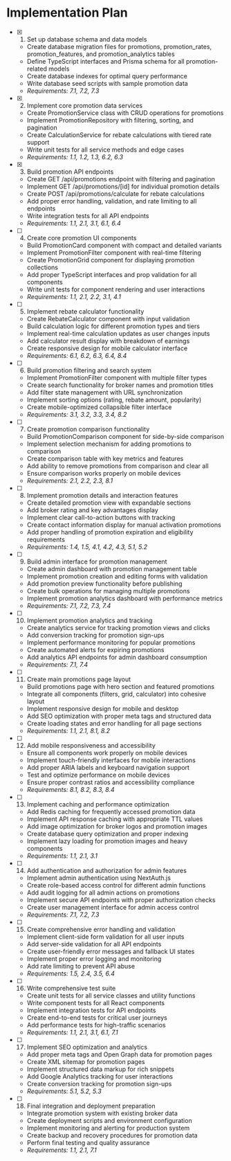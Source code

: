 # Implementation Plan

- [x] 1. Set up database schema and data models





  - Create database migration files for promotions, promotion_rates, promotion_features, and promotion_analytics tables
  - Define TypeScript interfaces and Prisma schema for all promotion-related models
  - Create database indexes for optimal query performance
  - Write database seed scripts with sample promotion data
  - _Requirements: 7.1, 7.2, 7.3_

- [x] 2. Implement core promotion data services





  - Create PromotionService class with CRUD operations for promotions
  - Implement PromotionRepository with filtering, sorting, and pagination
  - Create CalculationService for rebate calculations with tiered rate support
  - Write unit tests for all service methods and edge cases
  - _Requirements: 1.1, 1.2, 1.3, 6.2, 6.3_

- [x] 3. Build promotion API endpoints





  - Create GET /api/promotions endpoint with filtering and pagination
  - Implement GET /api/promotions/[id] for individual promotion details
  - Create POST /api/promotions/calculate for rebate calculations
  - Add proper error handling, validation, and rate limiting to all endpoints
  - Write integration tests for all API endpoints
  - _Requirements: 1.1, 2.1, 3.1, 6.1, 6.4_

- [ ] 4. Create core promotion UI components
  - Build PromotionCard component with compact and detailed variants
  - Implement PromotionFilter component with real-time filtering
  - Create PromotionGrid component for displaying promotion collections
  - Add proper TypeScript interfaces and prop validation for all components
  - Write unit tests for component rendering and user interactions
  - _Requirements: 1.1, 2.1, 2.2, 3.1, 4.1_

- [ ] 5. Implement rebate calculator functionality
  - Create RebateCalculator component with input validation
  - Build calculation logic for different promotion types and tiers
  - Implement real-time calculation updates as user changes inputs
  - Add calculator result display with breakdown of earnings
  - Create responsive design for mobile calculator interface
  - _Requirements: 6.1, 6.2, 6.3, 6.4, 8.4_

- [ ] 6. Build promotion filtering and search system
  - Implement PromotionFilter component with multiple filter types
  - Create search functionality for broker names and promotion titles
  - Add filter state management with URL synchronization
  - Implement sorting options (rating, rebate amount, popularity)
  - Create mobile-optimized collapsible filter interface
  - _Requirements: 3.1, 3.2, 3.3, 3.4, 8.2_

- [ ] 7. Create promotion comparison functionality
  - Build PromotionComparison component for side-by-side comparison
  - Implement selection mechanism for adding promotions to comparison
  - Create comparison table with key metrics and features
  - Add ability to remove promotions from comparison and clear all
  - Ensure comparison works properly on mobile devices
  - _Requirements: 2.1, 2.2, 2.3, 8.1_

- [ ] 8. Implement promotion details and interaction features
  - Create detailed promotion view with expandable sections
  - Add broker rating and key advantages display
  - Implement clear call-to-action buttons with tracking
  - Create contact information display for manual activation promotions
  - Add proper handling of promotion expiration and eligibility requirements
  - _Requirements: 1.4, 1.5, 4.1, 4.2, 4.3, 5.1, 5.2_

- [ ] 9. Build admin interface for promotion management
  - Create admin dashboard with promotion management table
  - Implement promotion creation and editing forms with validation
  - Add promotion preview functionality before publishing
  - Create bulk operations for managing multiple promotions
  - Implement promotion analytics dashboard with performance metrics
  - _Requirements: 7.1, 7.2, 7.3, 7.4_

- [ ] 10. Implement promotion analytics and tracking
  - Create analytics service for tracking promotion views and clicks
  - Add conversion tracking for promotion sign-ups
  - Implement performance monitoring for popular promotions
  - Create automated alerts for expiring promotions
  - Add analytics API endpoints for admin dashboard consumption
  - _Requirements: 7.1, 7.4_

- [ ] 11. Create main promotions page layout
  - Build promotions page with hero section and featured promotions
  - Integrate all components (filters, grid, calculator) into cohesive layout
  - Implement responsive design for mobile and desktop
  - Add SEO optimization with proper meta tags and structured data
  - Create loading states and error handling for all page sections
  - _Requirements: 1.1, 2.1, 8.1, 8.2_

- [ ] 12. Add mobile responsiveness and accessibility
  - Ensure all components work properly on mobile devices
  - Implement touch-friendly interfaces for mobile interactions
  - Add proper ARIA labels and keyboard navigation support
  - Test and optimize performance on mobile devices
  - Ensure proper contrast ratios and accessibility compliance
  - _Requirements: 8.1, 8.2, 8.3, 8.4_

- [ ] 13. Implement caching and performance optimization
  - Add Redis caching for frequently accessed promotion data
  - Implement API response caching with appropriate TTL values
  - Add image optimization for broker logos and promotion images
  - Create database query optimization and proper indexing
  - Implement lazy loading for promotion images and heavy components
  - _Requirements: 1.1, 2.1, 3.1_

- [ ] 14. Add authentication and authorization for admin features
  - Implement admin authentication using NextAuth.js
  - Create role-based access control for different admin functions
  - Add audit logging for all admin actions on promotions
  - Implement secure API endpoints with proper authorization checks
  - Create user management interface for admin access control
  - _Requirements: 7.1, 7.2, 7.3_

- [ ] 15. Create comprehensive error handling and validation
  - Implement client-side form validation for all user inputs
  - Add server-side validation for all API endpoints
  - Create user-friendly error messages and fallback UI states
  - Implement proper error logging and monitoring
  - Add rate limiting to prevent API abuse
  - _Requirements: 1.5, 2.4, 3.5, 6.4_

- [ ] 16. Write comprehensive test suite
  - Create unit tests for all service classes and utility functions
  - Write component tests for all React components
  - Implement integration tests for API endpoints
  - Create end-to-end tests for critical user journeys
  - Add performance tests for high-traffic scenarios
  - _Requirements: 1.1, 2.1, 3.1, 6.1, 7.1_

- [ ] 17. Implement SEO optimization and analytics
  - Add proper meta tags and Open Graph data for promotion pages
  - Create XML sitemap for promotion pages
  - Implement structured data markup for rich snippets
  - Add Google Analytics tracking for user interactions
  - Create conversion tracking for promotion sign-ups
  - _Requirements: 5.1, 5.2, 5.3_

- [ ] 18. Final integration and deployment preparation
  - Integrate promotion system with existing broker data
  - Create deployment scripts and environment configuration
  - Implement monitoring and alerting for production system
  - Create backup and recovery procedures for promotion data
  - Perform final testing and quality assurance
  - _Requirements: 1.1, 2.1, 7.1_
